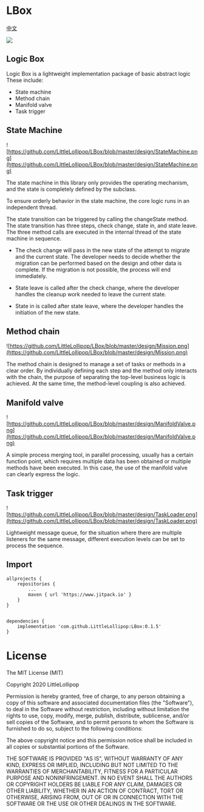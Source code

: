 # LBox

[中文](https://github.com/LittleLollipop/LBox/blob/master/README_CN.md)

[![](https://www.jitpack.io/v/LittleLollipop/LBox.svg)](https://www.jitpack.io/#LittleLollipop/LBox)

## Logic Box

Logic Box is a lightweight implementation package of basic abstract logic
These include:
  + State machine
  + Method chain
  + Manifold valve
  + Task trigger

## State Machine

![https://github.com/LittleLollipop/LBox/blob/master/design/StateMachine.png](https://github.com/LittleLollipop/LBox/blob/master/design/StateMachine.png)

The state machine in this library only provides the operating mechanism, and the state is completely defined by the subclass.

To ensure orderly behavior in the state machine, the core logic runs in an independent thread.

The state transition can be triggered by calling the changeState method. The state transition has three steps, check change, state in, and state leave. The three method calls are executed in the internal thread of the state machine in sequence.

  + The check change will pass in the new state of the attempt to migrate and the current state. The developer needs to decide whether the migration can be performed based on the design and other data is complete. If the migration is not possible, the process will end immediately.

  + State leave is called after the check change, where the developer handles the cleanup work needed to leave the current state.

  + State in is called after state leave, where the developer handles the initiation of the new state.


## Method chain

![https://github.com/LittleLollipop/LBox/blob/master/design/Mission.png](https://github.com/LittleLollipop/LBox/blob/master/design/Mission.png)

The method chain is designed to manage a set of tasks or methods in a clear order. By individually defining each step and the method only interacts with the chain, the purpose of separating the top-level business logic is achieved. At the same time, the method-level coupling is also achieved.


## Manifold valve

![https://github.com/LittleLollipop/LBox/blob/master/design/ManifoldValve.png](https://github.com/LittleLollipop/LBox/blob/master/design/ManifoldValve.png)

A simple process merging tool, in parallel processing, usually has a certain function point, which requires multiple data has been obtained or multiple methods have been executed. In this case, the use of the manifold valve can clearly express the logic.


## Task trigger

![https://github.com/LittleLollipop/LBox/blob/master/design/TaskLoader.png](https://github.com/LittleLollipop/LBox/blob/master/design/TaskLoader.png)

Lightweight message queue, for the situation where there are multiple listeners for the same message, different execution levels can be set to process the sequence.


## Import

    allprojects {
		repositories {
			...
			maven { url 'https://www.jitpack.io' }
		}
	}


    dependencies {
        implementation 'com.github.LittleLollipop:LBox:0.1.5'
    }

License
=======

The MIT License (MIT)

Copyright 2020 LittleLollipop

Permission is hereby granted, free of charge, to any person obtaining a copy of this software and associated documentation files (the "Software"), to deal in the Software without restriction, including without limitation the rights to use, copy, modify, merge, publish, distribute, sublicense, and/or sell copies of the Software, and to permit persons to whom the Software is furnished to do so, subject to the following conditions:

The above copyright notice and this permission notice shall be included in all copies or substantial portions of the Software.

THE SOFTWARE IS PROVIDED "AS IS", WITHOUT WARRANTY OF ANY KIND, EXPRESS OR IMPLIED, INCLUDING BUT NOT LIMITED TO THE WARRANTIES OF MERCHANTABILITY, FITNESS FOR A PARTICULAR PURPOSE AND NONINFRINGEMENT. IN NO EVENT SHALL THE AUTHORS OR COPYRIGHT HOLDERS BE LIABLE FOR ANY CLAIM, DAMAGES OR OTHER LIABILITY, WHETHER IN AN ACTION OF CONTRACT, TORT OR OTHERWISE, ARISING FROM, OUT OF OR IN CONNECTION WITH THE SOFTWARE OR THE USE OR OTHER DEALINGS IN THE SOFTWARE.
